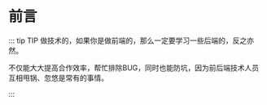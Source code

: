 # 前言

::: tip TIP
做技术的，如果你是做前端的，那么一定要学习一些后端的，反之亦然。

不仅能大大提高合作效率，帮忙排除BUG，同时也能防坑，因为前后端技术人员互相甩锅、忽悠是常有的事情。

:::

